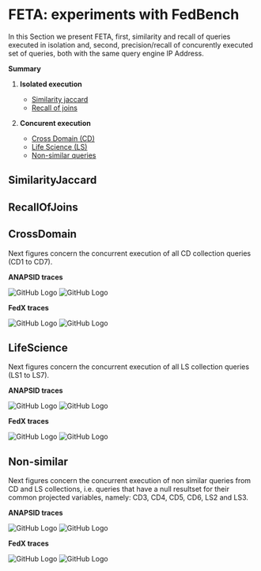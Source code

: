 # FETA: experiments with FedBench

In this Section we present FETA, first, similarity and recall of queries executed in isolation and, second, precision/recall of concurently executed set of queries, both with the same query engine IP Address.

**Summary**

1. **Isolated execution**
   * [Similarity jaccard](https://github.com/coumbaya/feta/blob/master/fedbench_precision_recall.md#similarityjaccard)
   * [Recall of joins](https://github.com/coumbaya/feta/blob/master/fedbench_precision_recall.md#recallofjoins)

2. **Concurent execution**
   * [Cross Domain (CD)](https://github.com/coumbaya/feta/blob/master/fedbench_precision_recall.md#crossdomain)
   * [Life Science (LS)](https://github.com/coumbaya/feta/blob/master/fedbench_precision_recall.md#lifescience)
   * [Non-similar queries](https://github.com/coumbaya/feta/blob/master/fedbench_precision_recall.md#non-similar)


## SimilarityJaccard

## RecallOfJoins


## CrossDomain

Next figures concern the concurrent execution of all CD collection queries (CD1 to CD7).

**ANAPSID traces**

![GitHub Logo](https://github.com/coumbaya/feta/blob/master/experiments_with_fedbench/execution_figures/ANAPSID_CD_pairJoins_precision_all_traces.jpeg)
![GitHub Logo](https://github.com/coumbaya/feta/blob/master/experiments_with_fedbench/execution_figures/ANAPSID_CD_pairJoins_recall_all_mixages.jpeg)


**FedX traces**

![GitHub Logo](https://github.com/coumbaya/feta/blob/master/experiments_with_fedbench/execution_figures/FEDX_CD_pairJoins_precision_all_mixages.jpeg)
![GitHub Logo](https://github.com/coumbaya/feta/blob/master/experiments_with_fedbench/execution_figures/FEDX_CD_pairJoins_recall_all_mixages.jpeg)

## LifeScience

Next figures concern the concurrent execution of all LS collection queries (LS1 to LS7).

**ANAPSID traces**

![GitHub Logo](https://github.com/coumbaya/feta/blob/master/experiments_with_fedbench/execution_figures/ANAPSID_LS_pairJoins_precision_all_traces.jpeg)
![GitHub Logo](https://github.com/coumbaya/feta/blob/master/experiments_with_fedbench/execution_figures/ANAPSID_LS_pairJoins_recall_all_mixages.jpeg)


**FedX traces**

![GitHub Logo](https://github.com/coumbaya/feta/blob/master/experiments_with_fedbench/execution_figures/FEDX_LS_pairJoins_precision_all_mixages.jpeg)
![GitHub Logo](https://github.com/coumbaya/feta/blob/master/experiments_with_fedbench/execution_figures/FEDX_LS_pairJoins_recall_all_mixages.jpeg)

## Non-similar

Next figures concern the concurrent execution of non similar queries from CD and LS collections, i.e. queries that have a null resultset for their common projected variables, namely: CD3, CD4, CD5, CD6, LS2 and LS3.

**ANAPSID traces**

![GitHub Logo](https://github.com/coumbaya/feta/blob/master/experiments_with_fedbench/execution_figures/ANAPSID_MX_pairJoins_precision_all_traces.jpeg)
![GitHub Logo](https://github.com/coumbaya/feta/blob/master/experiments_with_fedbench/execution_figures/ANAPSID_MX_pairJoins_recall_all_mixages.jpeg)


**FedX traces**

![GitHub Logo](https://github.com/coumbaya/feta/blob/master/experiments_with_fedbench/execution_figures/FEDX_MX_pairJoins_precision_all_mixages.jpeg)
![GitHub Logo](https://github.com/coumbaya/feta/blob/master/experiments_with_fedbench/execution_figures/FEDX_MX_pairJoins_recall_all_mixages.jpeg)
